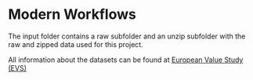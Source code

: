 # **Modern Workflows**

The input folder contains a raw subfolder and an unzip subfolder with the raw and zipped data used for this project.

All information about the datasets can be found at [European Value Study (EVS)](https://search.gesis.org/research_data/ZA7500)